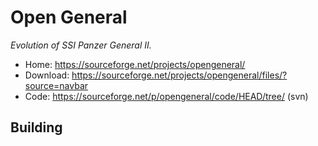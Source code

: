 # Open General

_Evolution of SSI Panzer General II._

- Home: https://sourceforge.net/projects/opengeneral/
- Download: https://sourceforge.net/projects/opengeneral/files/?source=navbar
- Code: https://sourceforge.net/p/opengeneral/code/HEAD/tree/ (svn)

## Building

